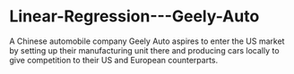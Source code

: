 # Linear-Regression---Geely-Auto
A Chinese automobile company Geely Auto aspires to enter the US market by setting up their manufacturing unit there and producing cars locally to give competition to their US and European counterparts. 
